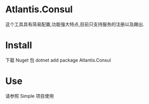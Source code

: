 # Atlantis.Consul
  这个工具具有简易配置,功能强大特点,目前只支持服务的注册以及踢出.
  
# Install
  下载 Nuget 包
   dotnet add package Atlantis.Consul
   
# Use
  请参照 Simple 项目使用
